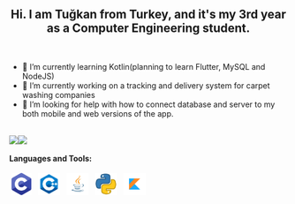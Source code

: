 <!-- Heading -->
<h2 align="center"> Hi. I am Tuğkan from Turkey, and it's my 3rd year as a Computer Engineering student.</h1></br>


<!-- Currently works -->

- 🌱 I’m currently learning Kotlin(planning to learn Flutter, MySQL and NodeJS)</br>
- 🔭 I’m currently working on a tracking and delivery system for carpet washing companies</br>
- 🤔 I’m looking for help with how to connect database and server to my both mobile and web versions of the app.</br></br>


<!-- General Informations -->

<img height="137px" src="https://github-readme-stats.vercel.app/api?username=tgknyhn&hide_title=true&hide_border=true&show_icons=true&include_all_commits=true&count_private=true&line_height=21&text_color=000&icon_color=000&bg_color=0,ea6161,ffc64d,fffc4d,52fa5a&theme=graywhite"/><img height="137px" src="https://github-readme-stats.vercel.app/api/top-langs/?username=tgknyhn&hide=html&hide_title=true&hide_border=true&layout=compact&langs_count=8&text_color=000&icon_color=fff&bg_color=0,52fa5a,4dfcff,c64dff&theme=graywhite" />


<!-- Tools & Technologies -->

**Languages and Tools:**

<p>
<img src="https://github.com/tgknyhn/tgknyhn/blob/main/images/c_icon.png" height="40" style="vertical-align:down; margin:4px" alt="C">
<img src="https://github.com/tgknyhn/tgknyhn/blob/main/images/cpp_icon.png" height="40" style="vertical-align:down; margin:4px" alt="C++">
<img src="https://github.com/tgknyhn/tgknyhn/blob/main/images/java_icon.png" height="40" style="vertical-align:down; margin:4px" alt="Java">
<img src="https://github.com/tgknyhn/tgknyhn/blob/main/images/python_icon.png" height="40" style="vertical-align:down; margin:4px" alt="Python">
<img src="https://github.com/tgknyhn/tgknyhn/blob/main/images/kotlin_icon.png" height="40" style="vertical-align:down; margin:4px" alt="Kotlin">
</p>

